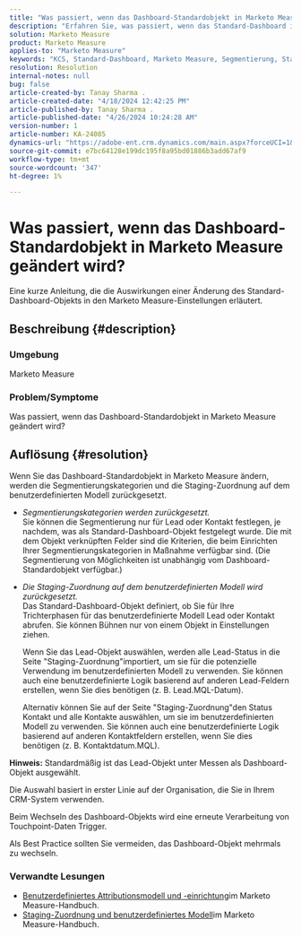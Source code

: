 ```yaml
---
title: "Was passiert, wenn das Dashboard-Standardobjekt in Marketo Measure geändert wird?"
description: "Erfahren Sie, was passiert, wenn das Standard-Dashboard in Marketo Measure geändert wird."
solution: Marketo Measure
product: Marketo Measure
applies-to: "Marketo Measure"
keywords: "KCS, Standard-Dashboard, Marketo Measure, Segmentierung, Staging-Mapping"
resolution: Resolution
internal-notes: null
bug: false
article-created-by: Tanay Sharma .
article-created-date: "4/18/2024 12:42:25 PM"
article-published-by: Tanay Sharma .
article-published-date: "4/26/2024 10:24:28 AM"
version-number: 1
article-number: KA-24085
dynamics-url: "https://adobe-ent.crm.dynamics.com/main.aspx?forceUCI=1&pagetype=entityrecord&etn=knowledgearticle&id=2dc28018-81fd-ee11-a1fe-6045bd03c412"
source-git-commit: e7bc64128e199dc195f8a95bd01886b3add67af9
workflow-type: tm+mt
source-wordcount: '347'
ht-degree: 1%

---
```


# Was passiert, wenn das Dashboard-Standardobjekt in Marketo Measure geändert wird?


Eine kurze Anleitung, die die Auswirkungen einer Änderung des Standard-Dashboard-Objekts in den Marketo Measure-Einstellungen erläutert.

## Beschreibung {#description}


### Umgebung

Marketo Measure

### Problem/Symptome

Was passiert, wenn das Dashboard-Standardobjekt in Marketo Measure geändert wird?


## Auflösung {#resolution}


Wenn Sie das Dashboard-Standardobjekt in Marketo Measure ändern, werden die Segmentierungskategorien und die Staging-Zuordnung auf dem benutzerdefinierten Modell zurückgesetzt.

- *Segmentierungskategorien werden zurückgesetzt.*\
  Sie können die Segmentierung nur für Lead oder Kontakt festlegen, je nachdem, was als Standard-Dashboard-Objekt festgelegt wurde. Die mit dem Objekt verknüpften Felder sind die Kriterien, die beim Einrichten Ihrer Segmentierungskategorien in Maßnahme verfügbar sind. (Die Segmentierung von Möglichkeiten ist unabhängig vom Dashboard-Standardobjekt verfügbar.)
- *Die Staging-Zuordnung auf dem benutzerdefinierten Modell wird zurückgesetzt.*\
  Das Standard-Dashboard-Objekt definiert, ob Sie für Ihre Trichterphasen für das benutzerdefinierte Modell Lead oder Kontakt abrufen. Sie können Bühnen nur von einem Objekt in Einstellungen ziehen.

  Wenn Sie das Lead-Objekt auswählen, werden alle Lead-Status in die Seite &quot;Staging-Zuordnung&quot;importiert, um sie für die potenzielle Verwendung im benutzerdefinierten Modell zu verwenden. Sie können auch eine benutzerdefinierte Logik basierend auf anderen Lead-Feldern erstellen, wenn Sie dies benötigen (z. B. Lead.MQL-Datum).

  Alternativ können Sie auf der Seite &quot;Staging-Zuordnung&quot;den Status Kontakt und alle Kontakte auswählen, um sie im benutzerdefinierten Modell zu verwenden. Sie können auch eine benutzerdefinierte Logik basierend auf anderen Kontaktfeldern erstellen, wenn Sie dies benötigen (z. B. Kontaktdatum.MQL).


<b>Hinweis:</b>
Standardmäßig ist das Lead-Objekt unter Messen als Dashboard-Objekt ausgewählt.

Die Auswahl basiert in erster Linie auf der Organisation, die Sie in Ihrem CRM-System verwenden.

Beim Wechseln des Dashboard-Objekts wird eine erneute Verarbeitung von Touchpoint-Daten Trigger.

Als Best Practice sollten Sie vermeiden, das Dashboard-Objekt mehrmals zu wechseln.

### <b>Verwandte Lesungen</b>

- [Benutzerdefiniertes Attributionsmodell und -einrichtung](https://experienceleague.adobe.com/en/docs/marketo-measure/using/advanced-marketo-measure-features/custom-attribution-models/custom-attribution-model-and-setup)im Marketo Measure-Handbuch.
- [Staging-Zuordnung und benutzerdefiniertes Modell](https://experienceleague.adobe.com/en/docs/marketo-measure/using/advanced-marketo-measure-features/custom-attribution-models/custom-attribution-model-and-setup#the-difference-between-funnel-stages-and-custom-model-stages)im Marketo Measure-Handbuch.

